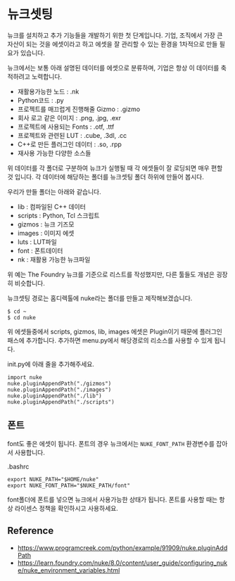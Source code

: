 # 뉴크셋팅

뉴크를 설치하고 추가 기능들을 개발하기 위한 첫 단계입니다.
기업, 조직에서 가장 큰 자산이 되는 것을 에셋이라고 하고 에셋을 잘 관리할 수 있는 환경을 1차적으로 만들 필요가 있습니다.

뉴크에서는 보통 아래 설명된 데이터를 에셋으로 분류하며, 기업은 항상 이 데이터를 축적하려고 노력합니다.

- 재활용가능한 노드 : .nk
- Python코드 : .py
- 프로젝트를 매끄럽게 진행해줄 Gizmo : .gizmo
- 회사 로고 같은 이미지 : .png, .jpg, .exr
- 프로젝트에 사용되는 Fonts : .otf, .ttf
- 프로젝트와 관련된 LUT : .cube, .3dl, .cc
- C++로 만든 플러그인 데이터 : .so, .rpp
- 재사용 가능한 다양한 소스들

위 데이터를 각 폴더로 구분하여 뉴크가 실행될 때 각 에셋들이 잘 로딩되면 매우 편할 것 입니다.
각 데이터에 해당하는 폴더를 뉴크셋팅 폴더 하위에 만들어 봅시다.

우리가 만들 폴더는 아래와 같습니다.

- lib : 컴파일된 C++ 데이터
- scripts : Python, Tcl 스크립트
- gizmos : 뉴크 기즈모
- images : 이미지 에셋
- luts : LUT파일
- font : 폰트데이터
- nk : 재활용 가능한 뉴크파일

위 예는 The Foundry 뉴크를 기준으로 리스트를 작성했지만,
다른 툴들도 개념은 굉장히 비슷합니다.

뉴크셋팅 경로는 홈디렉톨에 nuke라는 폴더를 만들고 제작해보겠습니다.
```
$ cd ~
$ cd nuke
```

위 에셋들중에서 scripts, gizmos, lib, images 에셋은 Plugin이기 때문에 플러그인 패스에 추가합니다.
추가하면 menu.py에서 해당경로의 리소스를 사용할 수 있게 됩니다.

init.py에 아래 줄을 추가해주세요.
```
import nuke
nuke.pluginAppendPath("./gizmos")
nuke.pluginAppendPath("./images")
nuke.pluginAppendPath("./lib")
nuke.pluginAppendPath("./scripts")
```

## 폰트
font도 좋은 에셋이 됩니다. 폰트의 경우 뉴크에서는 `NUKE_FONT_PATH` 환경변수를 잡아서 사용합니다.

.bashrc
```
export NUKE_PATH="$HOME/nuke"
export NUKE_FONT_PATH="$NUKE_PATH/font"
```

font폴더에 폰트를 넣으면 뉴크에서 사용가능한 상태가 됩니다.
폰트를 사용할 때는 항상 라이센스 정책을 확인하시고 사용하세요.

## Reference
- https://www.programcreek.com/python/example/91909/nuke.pluginAddPath
- https://learn.foundry.com/nuke/8.0/content/user_guide/configuring_nuke/nuke_environment_variables.html
